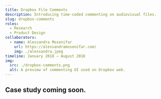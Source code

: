 ```yaml
---
title: Dropbox File Comments
description: Introducing time-coded commenting on audiovisual files.
slug: dropbox-comments
roles:
  - Research
  - Product Design
collaborators:
  - name: Alessandra Mosenifar
    url: https://alessandramosenifar.com/
    img: ./alessandra.jpeg
timeline: January 2018 – August 2018
img:
  src: ./dropbox-comments.png
  alt: A preview of commenting UI used on Dropbox web.
---
```


## Case study coming soon.
